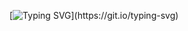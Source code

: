 [![Typing SVG](https://readme-typing-svg.demolab.com?font=Fira+Code&pause=1000&width=435&lines=%F0%9F%91%8BHi+there%2C+I%E2%80%99m+just+a+fresher+pursuing+Data+Science%2C+currently+learning+Python+and+SQL.)](https://git.io/typing-svg)
